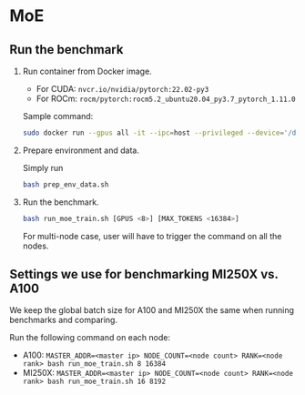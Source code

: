 # MoE

## Run the benchmark

1. Run container from Docker image.

   - For CUDA: `nvcr.io/nvidia/pytorch:22.02-py3`
   - For ROCm: `rocm/pytorch:rocm5.2_ubuntu20.04_py3.7_pytorch_1.11.0`

    Sample command:

    ```bash
    sudo docker run --gpus all -it --ipc=host --privileged --device='/dev/kfd' --device='/dev/dri' --group-add video [-v LOCAL_PATH:CONTAINER_PATH] <IMAGE_NAME> bash
    ```

2. Prepare environment and data.

    Simply run

    ```bash
    bash prep_env_data.sh
    ```

3. Run the benchmark.

    ```bash
    bash run_moe_train.sh [GPUS <8>] [MAX_TOKENS <16384>]
    ```

    For multi-node case, user will have to trigger the command on all the nodes.

## Settings we use for benchmarking MI250X vs. A100

We keep the global batch size for A100 and MI250X the same when running benchmarks and comparing.

Run the following command on each node:

* A100: `MASTER_ADDR=<master ip> NODE_COUNT=<node count> RANK=<node rank> bash run_moe_train.sh 8 16384`
* MI250X: `MASTER_ADDR=<master ip> NODE_COUNT=<node count> RANK=<node rank> bash run_moe_train.sh 16 8192`
